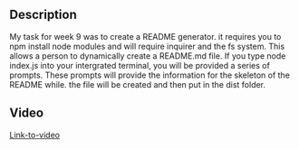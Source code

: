 ## Description

My task for week 9 was to create a README generator. it requires you to npm install node modules and will require inquirer and the fs system.
This allows a person to dynamically create a README.md file. If you type node index.js into your intergrated terminal,
you will be provided a series of prompts. These prompts will provide the information for the skeleton of the README while. the file will be created and then put in the dist folder.

## Video

[Link-to-video](https://www.youtube.com/watch?v=SBXmv4jDPcc)
